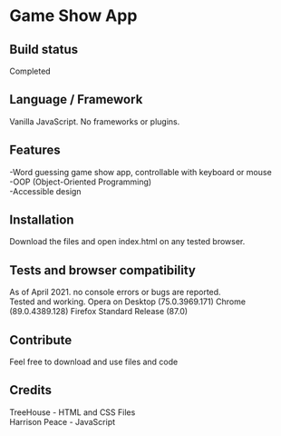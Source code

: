 ## <h1>Game Show App</h1>
##

## Build status
Completed

## Language / Framework
Vanilla JavaScript.
No frameworks or plugins.

## Features
-Word guessing game show app, controllable with keyboard or mouse<br>
-OOP (Object-Oriented Programming)<br>
-Accessible design

## Installation
Download the files and open index.html on any tested browser.

## Tests and browser compatibility
As of April 2021. no console errors or bugs are reported.<br>
Tested and working. Opera on Desktop (75.0.3969.171) Chrome (89.0.4389.128) Firefox Standard Release (87.0)

## Contribute
Feel free to download and use files and code 

## Credits
TreeHouse - HTML and CSS Files<br>
Harrison Peace - JavaScript
